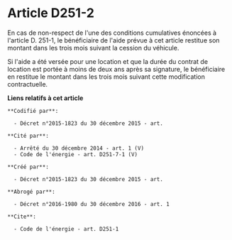 # Article D251-2

En cas de non-respect de l'une des conditions cumulatives énoncées à l'article D. 251-1, le bénéficiaire de l'aide prévue à
cet article restitue son montant dans les trois mois suivant la cession du véhicule. 

Si l'aide a été versée pour une location et que la durée du contrat de location est portée à moins de deux ans après sa
signature, le bénéficiaire en restitue le montant dans les trois mois suivant cette modification contractuelle.

**Liens relatifs à cet article**

	**Codifié par**:

	  - Décret n°2015-1823 du 30 décembre 2015 - art.

	**Cité par**:

	  - Arrêté du 30 décembre 2014 - art. 1 (V)
	  - Code de l'énergie - art. D251-7-1 (V)

	**Créé par**:

	  - Décret n°2015-1823 du 30 décembre 2015 - art.

	**Abrogé par**:

	  - Décret n°2016-1980 du 30 décembre 2016 - art. 1

	**Cite**:

	  - Code de l'énergie - art. D251-1
